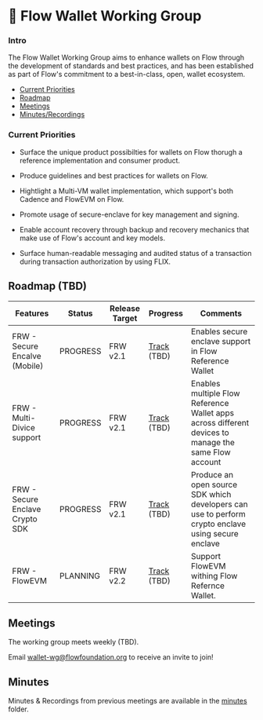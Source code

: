 # 🔐 Flow Wallet Working Group

### Intro

The Flow Wallet Working Group aims to enhance wallets on Flow through the development of standards and best practices, and has been established as part of Flow's commitment to a best-in-class, open, wallet ecosystem.

* [Current Priorities](#current-priorities)
* [Roadmap](#roadmap)
* [Meetings](#meetings)
* [Minutes/Recordings](#minutes)

### Current Priorities

- Surface the unique product possibilties for wallets on Flow thorugh a reference implementation and consumer product.

- Produce guidelines and best practices for wallets on Flow.

- Hightlight a Multi-VM wallet implementation, which support's both Cadence and FlowEVM on Flow.

- Promote usage of secure-enclave for key management and signing.

- Enable account recovery through backup and recovery mechanics that make use of Flow's account and key models.

- Surface human-readable messaging and audited status of a transaction during transaction authorization by using FLIX.

## Roadmap (TBD)
 
| Features                                           | Status    | Release Target | Progress        |  Comments     |
| ---------------------------------------------------| --------- | -------------- | --------------- | ------------- |
| FRW - Secure Encalve (Mobile)                      | PROGRESS  | FRW v2.1       | [Track]() (TBD) |Enables secure enclave support in Flow Reference Wallet|
| FRW - Multi-Divice support                         | PROGRESS  | FRW v2.1       | [Track]() (TBD) |Enables multiple Flow Reference Wallet apps across different devices to manage the same Flow account|
| FRW - Secure Enclave Crypto SDK                    | PROGRESS  | FRW v2.1       | [Track]() (TBD) |Produce an open source SDK which developers can use to perform crypto enclave using secure enclave|
| FRW - FlowEVM                                      | PLANNING  | FRW v2.2       | [Track]() (TBD) |Support FlowEVM withing Flow Refernce Wallet.|

## Meetings

The working group meets weekly (TBD).

Email wallet-wg@flowfoundation.org to receive an invite to join!

## Minutes

Minutes & Recordings from previous meetings are available in the [minutes](/minutes) folder.






